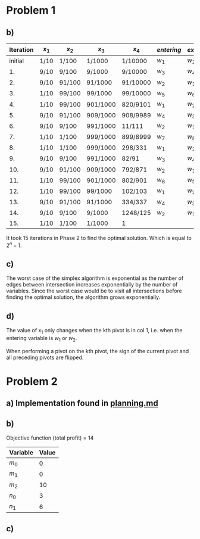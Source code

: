 # Problem 1 

## b)


| Iteration | $x_1$ | $x_2$ | $x_3$ | $x_4$ | $entering$ | $exiting$ |
| --------------- | --------------- | --------------- | --------------- | --------------- | --------------- | --------------- |
| initial | 1/10 | 1/100 | 1/1000 | 1/10000 | $w_1$ | $w_2$ |
| 1. | 9/10 | 9/100 | 9/1000 | 9/10000 | $w_3$ | $w_4$|
| 2. | 9/10 | 91/100 | 91/1000 | 91/10000 | $w_2$| $w_1$|
| 3. | 1/10 | 99/100 | 99/1000 | 99/10000 | $w_5$| $w_6$|
| 4. | 1/10 | 99/100 | 901/1000 | 820/9101 |$w_1$ | $w_2$|
| 5. | 9/10 | 91/100 | 909/1000 | 908/9989 | $w_4$| $w_3$|
| 6. | 9/10 | 9/100 | 991/1000 | 11/111 |$w_2$ | $w_1$|
| 7. | 1/10 | 1/100 | 999/1000 | 899/8999 |$w_7$ |$w_8$ |
| 8. | 1/10 | 1/100 | 999/1000 | 298/331 | $w_1$|$w_2$ |
| 9. | 9/10 | 9/100 | 991/1000 | 82/91 | $w_3$ | $w_4$ |
| 10. | 9/10 | 91/100 | 909/1000 | 792/871 | $w_2$ | $w_1$ |
| 11. | 1/10 | 99/100 | 901/1000 | 802/901 | $w_6$ | $w_5$ |
| 12. | 1/10 | 99/100 | 99/1000 | 102/103 | $w_1$ | $w_2$ |
| 13. | 9/10 | 91/100 | 91/1000 | 334/337 | $w_4$ | $w_3$ |
| 14. | 9/10 | 9/100 | 9/1000 | 1248/125 | $w_2$ | $w_1$ |
| 15. | 1/10 | 1/100 | 1/1000 | 1 |  |  |

It took 15 iterations in Phase 2 to find the optimal solution.
Which is equal to $2^n - 1$.


## c) 

The worst case of the simplex algorithm is exponential as the number of 
edges between intersection increases exponentially by the number of variables.
Since the worst case would be to visit all intersections before 
finding the optimal solution, the algorithm grows exponentially.


## d)

The value of $x_1$ only changes when the kth pivot is in col 1, i.e. 
when the entering variable is $w_1$ or $w_2$.

When performing a pivot on the kth pivot, the sign of the current 
pivot and all preceding pivots are flipped.

# Problem 2 

## a) Implementation found in [planning.md](./planning.py)

## b)

Objective function (total profit) = 14

| Variable   | Value    |
|--------------- | --------------- |
| $m_0$   | 0   |
| $m_1$   | 0   |
| $m_2$   | 10   |
| $n_0$   | 3   |
| $n_1$   | 6   |

## c)


